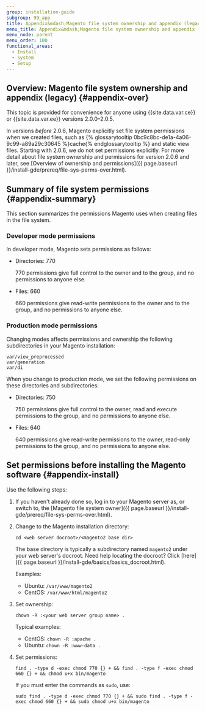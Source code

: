 ```yaml
---
group: installation-guide
subgroup: 99_app
title: Appendix&mdash;Magento file system ownership and appendix (legacy)
menu_title: Appendix&mdash;Magento file system ownership and appendix (legacy)
menu_node: parent
menu_order: 100
functional_areas:
  - Install
  - System
  - Setup
---
```


## Overview: Magento file system ownership and appendix (legacy) {#appendix-over}

This topic is provided for convenience for anyone using {{site.data.var.ce}} or {{site.data.var.ee}} versions 2.0.0&ndash;2.0.5.

In versions *before* 2.0.6, Magento explicitly set file system permissions when we created files, such as {% glossarytooltip 0bc9c8bc-de1a-4a06-9c99-a89a29c30645 %}cache{% endglossarytooltip %} and static view files. Starting with 2.0.6, we do not set permissions explicitly. For more detail about file system ownership and permissions for version 2.0.6 and later, see [Overview of ownership and permissions]({{ page.baseurl }}/install-gde/prereq/file-sys-perms-over.html).

## Summary of file system permissions {#appendix-summary}

This section summarizes the permissions Magento uses when creating files in the file system.

### Developer mode permissions

In developer mode, Magento sets permissions as follows:

*	Directories: 770

	770 permissions give full control to the owner and to the group, and no permissions to anyone else.
*	Files: 660

	660 permissions give read-write permissions to the owner and to the group, and no permissions to anyone else.

### Production mode permissions

Changing modes affects permissions and ownership the following subdirectories in your Magento installation:

	var/view_preprocessed
	var/generation
	var/di

When you change to production mode, we set the following permissions on these directories and subdirectories:

*	Directories: 750

	750 permissions give full control to the owner, read and execute permissions to the group, and no permissions to anyone else.
*	Files: 640

	640 permissions give read-write permissions to the owner, read-only permissions to the group, and no permissions to anyone else.

## Set permissions before installing the Magento software {#appendix-install}

Use the following steps:

1.	If you haven't already done so, log in to your Magento server as, or switch to, the [Magento file system owner]({{ page.baseurl }}/install-gde/prereq/file-sys-perms-over.html).
2.	Change to the Magento installation directory:

		cd <web server docroot>/<magento2 base dir>

	The base directory is typically a subdirectory named `magento2` under your web server's docroot. Need help locating the docroot? Click [here]({{ page.baseurl }}/install-gde/basics/basics_docroot.html).<br>

	Examples:

	*	Ubuntu: `/var/www/magento2`
	*	CentOS: `/var/www/html/magento2`

2.	Set ownership:

		chown -R :<your web server group name> .

	Typical examples:

	*	CentOS: `chown -R :apache .`
	*	Ubuntu: `chown -R :www-data .`

3.	Set permissions:

		find . -type d -exec chmod 770 {} + && find . -type f -exec chmod 660 {} + && chmod u+x bin/magento

	If you must enter the commands as `sudo`, use:

		sudo find . -type d -exec chmod 770 {} + && sudo find . -type f -exec chmod 660 {} + && sudo chmod u+x bin/magento

